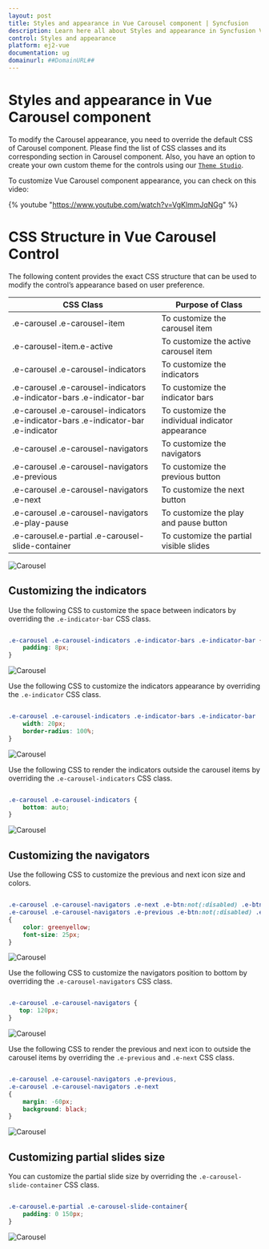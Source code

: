 ```yaml
---
layout: post
title: Styles and appearance in Vue Carousel component | Syncfusion
description: Learn here all about Styles and appearance in Syncfusion Vue Carousel component of Syncfusion Essential JS 2 and more.
control: Styles and appearance 
platform: ej2-vue
documentation: ug
domainurl: ##DomainURL##
---
```


# Styles and appearance in Vue Carousel component

To modify the Carousel appearance, you need to override the default CSS of Carousel component. Please find the list of CSS classes and its corresponding section in Carousel component. Also, you have an option to create your own custom theme for the controls using our [`Theme Studio`](https://ej2.syncfusion.com/themestudio/?theme=material).

To customize Vue Carousel component appearance, you can check on this video:

{% youtube "https://www.youtube.com/watch?v=VgKlmmJqNGg" %}

# CSS Structure in Vue Carousel Control

The following content provides the exact CSS structure that can be used to modify the control’s appearance based on user preference.

CSS Class | Purpose of Class
-----|-----
|.e-carousel .e-carousel-item|To customize the carousel item
|.e-carousel-item.e-active| To customize the active carousel item
|.e-carousel .e-carousel-indicators|To customize the indicators
|.e-carousel .e-carousel-indicators .e-indicator-bars .e-indicator-bar|To customize the indicator bars
|.e-carousel .e-carousel-indicators .e-indicator-bars .e-indicator-bar .e-indicator|To customize the individual indicator appearance
|.e-carousel .e-carousel-navigators|To customize the navigators
|.e-carousel .e-carousel-navigators .e-previous|To customize the previous button
|.e-carousel .e-carousel-navigators .e-next|To customize the next button
|.e-carousel .e-carousel-navigators .e-play-pause|To customize the play and pause button
|.e-carousel.e-partial .e-carousel-slide-container|To customize the partial visible slides

![Carousel](./images/carousel.png)

## Customizing the indicators

Use the following CSS to customize the space between indicators by overriding the `.e-indicator-bar` CSS class.

```css

.e-carousel .e-carousel-indicators .e-indicator-bars .e-indicator-bar {
    padding: 8px;
}

```

![Carousel](./images/indicators.png)

Use the following CSS to customize the indicators appearance by overriding the `.e-indicator` CSS class.

```css

.e-carousel .e-carousel-indicators .e-indicator-bars .e-indicator-bar .e-indicator {
    width: 20px;
    border-radius: 100%;
}

```

![Carousel](./images/indicators-size.png)

Use the following CSS to render the indicators outside the carousel items by overriding the `.e-carousel-indicators` CSS class.

```css

.e-carousel .e-carousel-indicators {
    bottom: auto;
}

```

![Carousel](./images/indicator-outside.png)

## Customizing the navigators

Use the following CSS to customize the previous and next icon size and colors.

```css

.e-carousel .e-carousel-navigators .e-next .e-btn:not(:disabled) .e-btn-icon,
.e-carousel .e-carousel-navigators .e-previous .e-btn:not(:disabled) .e-btn-icon
{
    color: greenyellow;
    font-size: 25px;
}

```

![Carousel](./images/navigators-size-color.png)

Use the following CSS to customize the navigators position to bottom by overriding the `.e-carousel-navigators` CSS class.

```css

.e-carousel .e-carousel-navigators {
   top: 120px;
}

```

![Carousel](./images/navigators-position.png)

Use the following CSS to render the previous and next icon to outside the carousel items by overriding the `.e-previous` and `.e-next` CSS class.

```css

.e-carousel .e-carousel-navigators .e-previous,
.e-carousel .e-carousel-navigators .e-next
{
    margin: -60px;
    background: black;
}

```

![Carousel](./images/previous-next.png)

## Customizing partial slides size

You can customize the partial slide size by overriding the `.e-carousel-slide-container` CSS class.

```css

.e-carousel.e-partial .e-carousel-slide-container{
    padding: 0 150px;
}

```

![Carousel](./images/partial-slide-size.png)
